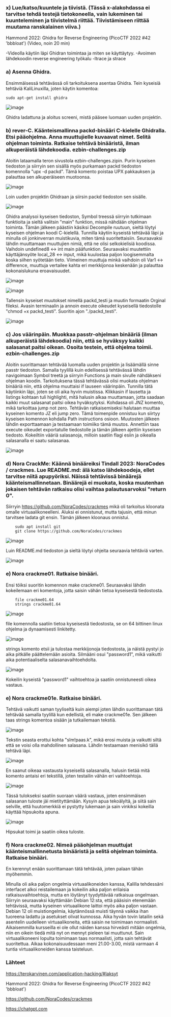 ### x) Lue/katso/kuuntele ja tiivistä. (Tässä x-alakohdassa ei tarvitse tehdä testejä tietokoneella, vain lukeminen tai kuunteleminen ja tiivistelmä riittää. Tiivistämiseen riittää muutama ranskalainen viiva.)
Hammond 2022: Ghidra for Reverse Engineering (PicoCTF 2022 #42 'bbbloat') (Video, noin 20 min)

-Videolla käytiin läpi Ghidran toimintaa ja miten se käyttäytyy.
-Avoimen lähdekoodin reverse engineering työkalu
-ltrace ja strace

### a) Asenna Ghidra.

Ensimmäisessä tehtävässä oli tarkoituksena asentaa Ghidra. Tein kyseisiä tehtäviä KaliLinuxilla, joten käytin komentoa:

    sudo apt-get install ghidra

![image](https://github.com/user-attachments/assets/d5abd629-396f-4ba5-871d-f73e6dbfe85e)

Ghidra ladattuna ja aloitus screeni, mistä pääsee luomaan uuden projektin.

    
### b) rever-C. Käänteismallinna packd-binääri C-kielelle Ghidralla. Etsi pääohjelma. Anna muuttujielle kuvaavat nimet. Selitä ohjelman toiminta. Ratkaise tehtävä binääristä, ilman alkuperäistä lähdekoodia. ezbin-challenges.zip

Aloitin lataamalla teron sivustola ezbin-challenges.zipin. Purin kyseisen tiedoston ja siirryin sen sisällä myös purkamaan packd tiedoston komennolla "upx -d packd". Tämä komento poistaa UPX pakkauksen ja palauttaa sen alkuperäiseen muotoonsa.

![image](https://github.com/user-attachments/assets/dff37943-99ac-4bd5-83d2-3f147f610f6c)

Loin uuden projektin Ghidraan ja siirsin packd tiedoston sen sisälle.

![image](https://github.com/user-attachments/assets/008d0c38-4e99-47c3-a9ef-c85463b766a7)

Ghidra analysoi kyseisen tiedoston, Symbol treessä siirryin tutkimaan funktioita ja sieltä valitsin "main" funktion, missä nähdään ohjelman toiminta. Tämän jälkeen päästiin käsiksi Decompile ruutuun, sieltä löytyi kyseisen ohjelman koodi C-kielellä. Tunnilla käytiin kyseistä tehtävää läpi ja minulla oli jonkinverran muistikuvia, miten tämä suoritettaisiin. Seuraavaksi lähdin muuttamaan muuttujien nimiä, että ne olisi selkokielisiä koodissa. Vaihdoin undefined8 <-> int main pääfunktion. Seuraavaksi muutettiin käyttäjänsyöte local_28 <-> input, mikä kuulostaa paljon loogisemmalta koska siihen syötetään tieto. Viimeinen muuttuja minkä vaihdoin oli Var1 <-> difference, muuttuja vertailee kahta eri merkkijonoa keskenään ja palauttaa kokonaislukuna eroavaisuudet.

![image](https://github.com/user-attachments/assets/14300d5e-08c5-4477-96c6-15e503112cd9)

![image](https://github.com/user-attachments/assets/14761850-2deb-4375-82e0-bf0f985f2715)

Tallensin kyseiset muutokset nimellä packd_testi ja muutin formaatin Orginal fileksi. Avasin terminaalin ja annoin execute oikeudet kyseisellä tiedostolle "chmod +x packd_testi". Suoritin ajon "./packd_testi".

![image](https://github.com/user-attachments/assets/c6d512f1-8b77-451f-b06f-124041ee0332)


### c) Jos väärinpäin. Muokkaa passtr-ohjelman binääriä (ilman alkuperäistä lähdekoodia) niin, että se hyväksyy kaikki salasanat paitsi oikean. Osoita testein, että ohjelma toimii. ezbin-challenges.zip

Aloitin suorittamaan tehtävää luomalla uuden projektin ja lisäämällä sinne passtr tiedoston. Samalla tyylillä kuin edellisessä tehtävässä lähdin navigoimaan Symbol treetä ja siirryin Functions ja main sivulle nähdäkseni ohjelman koodin. Tarkoituksena tässä tehtävässä olisi muokata ohjelman binääriä niin, että ohjelma muuttaisi if lauseen väärinpäin. Tunnilla tätä käytiinkin läpi, joten se oli aika hyvin muistissa. Klikkasin if lausetta ja listings kohtaan tuli highlighti, mitä halusin alkaa muuttamaan, jotta saadaan kaikki muut salasanat paitsi oikea hyväksytyksi. Kohdassa oli JNZ komento, mikä tarkoittaa jump not zero. Tehtävän ratkaisemiseksi halutaan muuttaa kyseinen komento JZ eli jump zero. Tämä toimenpide onnistuu kun siirtyy kyseisen komennon kohdalla Path instructions osioon. Muutosten jälkeen lähdin exporttaamaan ja testaamaan toimiiko tämä muutos. Annettiin taas execute oikeudet exportatulle tiedostolle ja tämän jälkeen ajettiin kyseisen tiedosto. Kokeiltiin vääriä salasanoja, milloin saatiin flagi esiin ja oikealla salasanalla ei saatu salasanaa.

![image](https://github.com/user-attachments/assets/342dbcc0-b424-4914-821d-851316ec2093)

### d) Nora CrackMe: Käännä binääreiksi Tindall 2023: NoraCodes / crackmes. Lue README.md: älä katso lähdekoodeja, ellet tarvitse niitä apupyöriksi. Näissä tehtävissä binäärejä käänteismallinnetaan. Binäärejä ei muokata, koska muutenhan jokaisen tehtävän ratkaisu olisi vaihtaa palautusarvoksi "return 0".

Siirryin https://github.com/NoraCodes/crackmes mikä oli tarkoitus kloonata omalle virtuaalikoneelleni. Aluksi ei onnistunut, mutta tajusin, että minun tarvitsee ladata git ensin. Tämän jälkeen kloonaus onnistui.

        sudo apt install git
        git clone https://github.com/NoraCodes/crackmes

![image](https://github.com/user-attachments/assets/b55465cc-2235-48e3-a325-db0801912df6)

Luin README.md tiedoston ja sieltä löytyi ohjeita seuraavia tehtäviä varten. 

![image](https://github.com/user-attachments/assets/98d997d1-10fb-4451-b8ea-8584470dc335)

### e) Nora crackme01. Ratkaise binääri.

Ensi töiksi suoritin komennon make crackme01. Seuraavaksi lähdin kokeilemaan eri komentoja, jotta saisin vähän tietoa kyseisestä tiedostosta. 

        file crackme01.64
        strings crackme01.64

![image](https://github.com/user-attachments/assets/7854d5e1-6c4b-452e-94d9-e6ea3e6c9152)

file komennolla saatiin tietoa kyseisestä tiedostosta, se on 64 bittinen linux ohjelma ja dynaamisesti linkitetty.

![image](https://github.com/user-attachments/assets/81868dd1-a53c-4554-b7c4-5aa5ee1214b1)

strings komento etsii ja  tulostaa merkkijonoja tiedostosta, ja näistä pystyi jo aika pitkälle päättelemään asioita. Silmääni osui "password1", mikä vaikutti aika potentiaaliselta salasanavaihtoehdolta.

![image](https://github.com/user-attachments/assets/edcd20b6-0a24-4773-b982-130a9a767f0e)

Kokeilin kyseistä "password1" vaihtoehtoa ja saatiin onnistuneesti oikea vastaus.


### e) Nora crackme01e. Ratkaise binääri.

Tehtävä vaikutti saman tyyliseltä kuin aiempi joten lähdin suorittamaan tätä tehtävää samalla tyylillä kun edellistä, eli make crackme01e. Sen jälkeen taas strings komentoa sisään ja tutkailemaan tekstiä. 

![image](https://github.com/user-attachments/assets/8338a12a-1bcb-4693-9506-d50582346dfd)

Tekstin seasta erottui kohta "slm!paas.k", mikä erosi muista ja vaikutti siltä että se voisi olla mahdollinen salasana. Lähdin testaamaan menisikö tällä tehtävä läpi. 

![image](https://github.com/user-attachments/assets/fce7ed62-165f-423f-a15c-15c4d810649f)

En saanut oikeaa vastausta kyseisellä salasanalla, halusin tietää mitä komento antaisi eri tekstillä, joten testailin vähän eri vaihtoehtoja.

![image](https://github.com/user-attachments/assets/3d543c9d-bdac-4083-9817-b5f91ad05e73)

Tässä tulokseksi saatiin suoraan väärä vastaus, joten ensimmäisen salasanan tuloste jäi mietityttämään. Kysyin apua tekoälyltä, ja siitä sain selville, että huutomerkkiä ei pystytty lukemaan ja sain vinkiksi kokeilla käyttää hipsukoita apuna.

![image](https://github.com/user-attachments/assets/2a8b47d8-7890-4d08-84f7-6877341717d4)

Hipsukat toimi ja saatiin oikea tuloste.


### f) Nora crackme02. Nimeä pääohjelman muuttujat käänteismallinnetusta binääristä ja selitä ohjelman toiminta. Ratkaise binääri.

En kerennyt enään suorittamaan tätä tehtävää, joten palaan tähän myöhemmin.

Minulla oli aika paljon ongelmia virtuaalikoneiden kanssa, Kalilla tehdessäni interfacet alkoi reistailemaan ja kokeilin aika paljon erilaisia ratkaisuvaihtoehtoja, mutta en löytänyt tyydyttävää ratkaisua ongelmaan. Siirryin seuraavaksi käyttämään Debian 12:sta, että pääsisin etenemään tehtävissä, mutta kyseinen virtuaalikone laittoi myös aika paljon vastaan. Debian 12 oli muistiongelmia, käytännössä muisti täynnä vaikka ihan tuoreena ladattu ja asetukset olivat kunnossa. Aika hyvän tovin latailin sekä asentelin uudelleen virtuaalikoneita, että saisin ne toimimaan normaalisti. Aikaisemmilla kursseilla ei ole ollut näiden kanssa hirveästi mitään ongelmia, niin en oikein tiedä mitä nyt on mennyt pieleen tai muuttunut. Sain virtuaalikoneeni lopulta toimimaan taas normaalisti, jotta sain tehtävät suoritettua. Aikaa kokonaisuudessaan meni 21.00-3.00, mistä varmaan 4 tuntia virtuaalikoneiden kanssa taisteluun.


### Lähteet

https://terokarvinen.com/application-hacking/#laksyt

Hammond 2022: Ghidra for Reverse Engineering (PicoCTF 2022 #42 'bbbloat')

https://github.com/NoraCodes/crackmes

https://chatgpt.com


